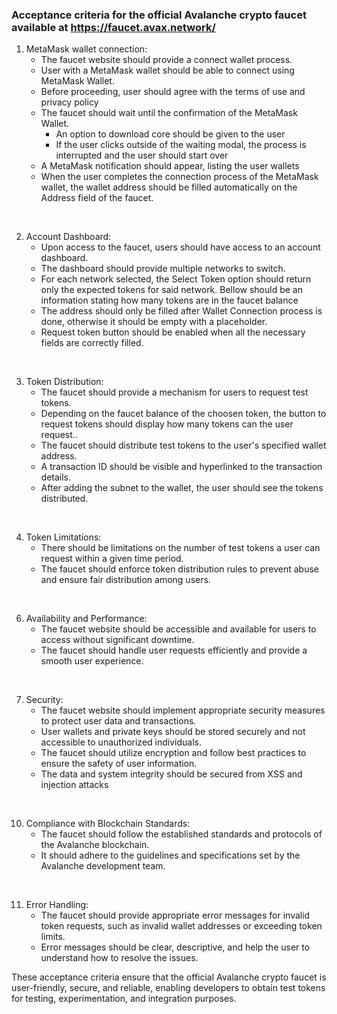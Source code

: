 ### Acceptance criteria for the official Avalanche crypto faucet available at https://faucet.avax.network/

1. MetaMask wallet connection:
   - The faucet website should provide a connect wallet process.
   - User with a MetaMask wallet should be able to connect using MetaMask Wallet.
   - Before proceeding, user should agree with the terms of use and privacy policy
   - The faucet should wait until the confirmation of the MetaMask Wallet. 
     - An option to download core should be given to the user
     - If the user clicks outside of the waiting modal, the process is interrupted and the user should start over
   - A MetaMask notification should appear, listing the user wallets
   - When the user completes the connection process of the MetaMask wallet, the wallet address should be filled automatically on the Address field of the faucet. 

<br/>

2. Account Dashboard:
   - Upon access to the faucet, users should have access to an account dashboard.
   - The dashboard should provide multiple networks to switch.
   - For each network selected, the Select Token option should return only the expected tokens for said network. Bellow should be an information stating how many tokens are in the faucet balance
   - The address should only be filled after Wallet Connection process is done, otherwise it should be empty with a placeholder.
   - Request token button should be enabled when all the necessary fields are correctly filled.

<br/>

3. Token Distribution:
   - The faucet should provide a mechanism for users to request test tokens.
   - Depending on the faucet balance of the choosen token, the button to request tokens should display how many tokens can the user request..
   - The faucet should distribute test tokens to the user's specified wallet address.
   - A transaction ID should be visible and hyperlinked to the transaction details.
   - After adding the subnet to the wallet, the user should see the tokens distributed.

<br/>

4. Token Limitations:
   - There should be limitations on the number of test tokens a user can request within a given time period.
   - The faucet should enforce token distribution rules to prevent abuse and ensure fair distribution among users.

<br/>

6. Availability and Performance:
   - The faucet website should be accessible and available for users to access without significant downtime.
   - The faucet should handle user requests efficiently and provide a smooth user experience.

<br/>

7. Security:
   - The faucet website should implement appropriate security measures to protect user data and transactions.
   - User wallets and private keys should be stored securely and not accessible to unauthorized individuals.
   - The faucet should utilize encryption and follow best practices to ensure the safety of user information.
   - The data and system integrity should be secured from XSS and injection attacks

<br/>

10. Compliance with Blockchain Standards:
    - The faucet should follow the established standards and protocols of the Avalanche blockchain.
    - It should adhere to the guidelines and specifications set by the Avalanche development team.

<br/>

11. Error Handling:
    - The faucet should provide appropriate error messages for invalid token requests, such as invalid wallet addresses or exceeding token limits.
    - Error messages should be clear, descriptive, and help the user to understand how to resolve the issues.

These acceptance criteria ensure that the official Avalanche crypto faucet is user-friendly, secure, and reliable, enabling developers to obtain test tokens for testing, experimentation, and integration purposes.